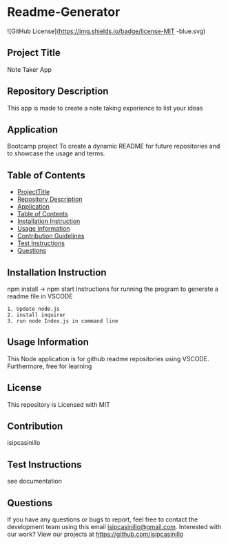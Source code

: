 
# **Readme-Generator**


![GitHub License](https://img.shields.io/badge/license-MIT -blue.svg)

## **Project Title**

Note Taker App

## **Repository Description**

This app is made to create a note taking experience to list your ideas

## **Application**

Bootcamp project
To create a dynamic README for future repositories and to showcase the usage and terms.

## **Table of Contents**

- [ProjectTitle](#Project-Title)
- [Repository Description](#Repository-Description)
- [Application](#Application)
- [Table of Contents](#Table-of-Contents)
- [Installation Instruction](#Installation-Instruction)
- [Usage Information](#Usage-Information)
- [Contribution Guidelines](#Contribution-Guidelines)
- [Test Instructions](#Test-Instructions)
- [Questions](#Questions)

## Installation Instruction

npm install -> npm start
Instructions for running the program to generate a readme file in VSCODE

    1. Update node.js
    2. install inquirer
    3. run node Index.js in command line


## Usage Information

This Node application is for github readme repositories using VSCODE. Furthermore, free for learning

## License

This repository is Licensed with MIT 
## Contribution

isipcasinillo

## Test Instructions

see documentation

## Questions 

If you have any questions or bugs to report, feel free to contact the development team using this email isipcasinillo@gmail.com. Interested with our work? View our projects at https://github.com/isipcasinillo
